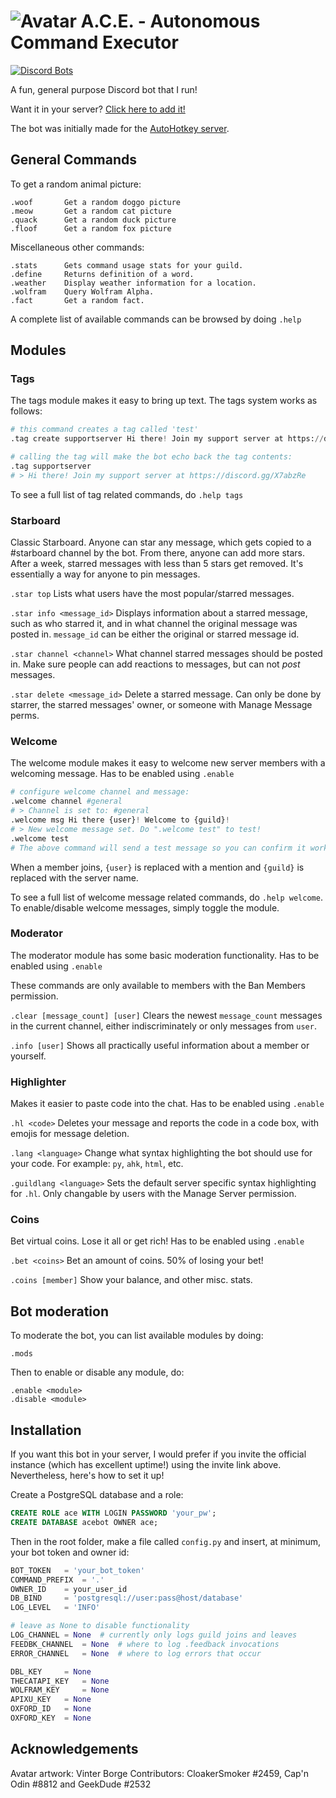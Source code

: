 # ![Avatar](https://i.imgur.com/Sv7L0a1.png) A.C.E. - Autonomous Command Executor

[![Discord Bots](https://discordbots.org/api/widget/status/367977994486022146.svg)](https://discordbots.org/bot/367977994486022146)

A fun, general purpose Discord bot that I run!

Want it in your server? [Click here to add it!](https://discordapp.com/oauth2/authorize?&client_id=367977994486022146&scope=bot&permissions=67497025)

The bot was initially made for the [AutoHotkey server](https://discord.gg/tPGdSr2).

## General Commands

To get a random animal picture:
```
.woof		Get a random doggo picture
.meow		Get a random cat picture
.quack		Get a random duck picture
.floof		Get a random fox picture
```

Miscellaneous other commands:
```
.stats		Gets command usage stats for your guild.
.define		Returns definition of a word.
.weather	Display weather information for a location.
.wolfram	Query Wolfram Alpha.
.fact		Get a random fact.
```

A complete list of available commands can be browsed by doing `.help`

## Modules

### Tags

The tags module makes it easy to bring up text. The tags system works as follows:

```py
# this command creates a tag called 'test'
.tag create supportserver Hi there! Join my support server at https://discord.gg/X7abzRe

# calling the tag will make the bot echo back the tag contents:
.tag supportserver
# > Hi there! Join my support server at https://discord.gg/X7abzRe
```

To see a full list of tag related commands, do `.help tags`

### Starboard

Classic Starboard. Anyone can star any message, which gets copied to a #starboard channel by the bot. From there, anyone
can add more stars. After a week, starred messages with less than 5 stars get removed. It's essentially a way for anyone to pin messages.

`.star top`
Lists what users have the most popular/starred messages.

`.star info <message_id>`
Displays information about a starred message, such as who starred it, and in what channel the original message was posted in.
`message_id` can be either the original or starred message id.

`.star channel <channel>`
What channel starred messages should be posted in. Make sure people can add reactions to messages, but can not *post* messages.

`.star delete <message_id>`
Delete a starred message. Can only be done by starrer, the starred messages' owner, or someone with Manage Message perms.

### Welcome

The welcome module makes it easy to welcome new server members with a welcoming message. Has to be enabled using `.enable`

```py
# configure welcome channel and message:
.welcome channel #general
# > Channel is set to: #general
.welcome msg Hi there {user}! Welcome to {guild}!
# > New welcome message set. Do ".welcome test" to test!
.welcome test
# The above command will send a test message so you can confirm it works and looks like you want it to.
```

When a member joins, `{user}` is replaced with a mention and `{guild}` is replaced with the server name.

To see a full list of welcome message related commands, do `.help welcome`. To enable/disable welcome messages, simply toggle the module.

### Moderator

The moderator module has some basic moderation functionality. Has to be enabled using `.enable`

These commands are only available to members with the Ban Members permission.

`.clear [message_count] [user]`
Clears the newest `message_count` messages in the current channel, either indiscriminately or only messages from `user`.

`.info [user]`
Shows all practically useful information about a member or yourself.

### Highlighter

Makes it easier to paste code into the chat. Has to be enabled using `.enable`

`.hl <code>`
Deletes your message and reports the code in a code box, with emojis for message deletion.

`.lang <language>`
Change what syntax highlighting the bot should use for your code. For example: `py`, `ahk`, `html`, etc.

`.guildlang <language>`
Sets the default server specific syntax highlighting for `.hl`. Only changable by users with the Manage Server permission.

### Coins

Bet virtual coins. Lose it all or get rich! Has to be enabled using `.enable`

`.bet <coins>`
Bet an amount of coins. 50% of losing your bet!

`.coins [member]`
Show your balance, and other misc. stats.

## Bot moderation

To moderate the bot, you can list available modules by doing:
```
.mods
```

Then to enable or disable any module, do:
```
.enable <module>
.disable <module>
```

## Installation

If you want this bot in your server, I would prefer if you invite the official instance (which has excellent uptime!) using the invite link above. Nevertheless, here's how to set it up!

Create a PostgreSQL database and a role:
```sql
CREATE ROLE ace WITH LOGIN PASSWORD 'your_pw';
CREATE DATABASE acebot OWNER ace;
```

Then in the root folder, make a file called `config.py` and insert, at minimum, your bot token and owner id:
```py
BOT_TOKEN 	= 'your_bot_token'
COMMAND_PREFIX 	= '.'
OWNER_ID 	= your_user_id
DB_BIND 	= 'postgresql://user:pass@host/database'
LOG_LEVEL 	= 'INFO'

# leave as None to disable functionality
LOG_CHANNEL	= None  # currently only logs guild joins and leaves
FEEDBK_CHANNEL	= None  # where to log .feedback invocations
ERROR_CHANNEL 	= None  # where to log errors that occur

DBL_KEY 	= None
THECATAPI_KEY 	= None
WOLFRAM_KEY 	= None
APIXU_KEY 	= None
OXFORD_ID 	= None
OXFORD_KEY 	= None
```
## Acknowledgements

Avatar artwork: Vinter Borge
Contributors: CloakerSmoker #2459, Cap'n Odin #8812 and GeekDude #2532